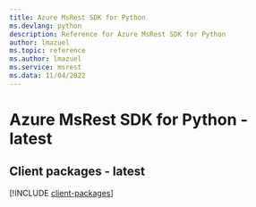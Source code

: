 ```yaml
---
title: Azure MsRest SDK for Python
ms.devlang: python
description: Reference for Azure MsRest SDK for Python
author: lmazuel
ms.topic: reference
ms.author: lmazuel
ms.service: msrest
ms.data: 11/04/2022
---
```

# Azure MsRest SDK for Python - latest

## Client packages - latest
[!INCLUDE [client-packages](msrest-client-index.md)]